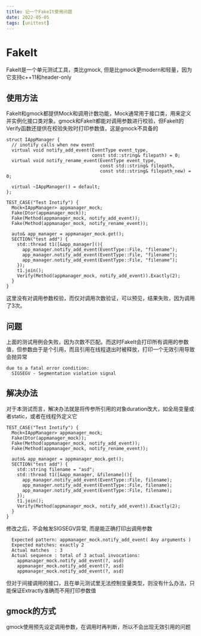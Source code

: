 ```yaml
---
title: 记一个FakeIt使用问题
date: 2022-05-05
tags: [unittest]
---
```


# FakeIt

FakeIt是一个单元测试工具，类比gmock, 但是比gmock更modern和轻量，因为它支持c++11和header-only

## 使用方法

FakeIt和gmock都提供Mock和调用计数功能，Mock通常用于接口类，用来定义并实例化接口类对象。gmock和FakeIt都能对调用参数进行校验，但FakeIt的Verify函数还提供在校验失败时打印参数值，这是gmock不具备的

```
struct IAppManager {
  // inotify calls when new event
  virtual void notify_add_event(EventType event_type,
                                const std::string& filepath) = 0;
  virtual void notify_rename_event(EventType event_type,
                                   const std::string& filepath,
                                   const std::string& filepath_new) = 0;

  virtual ~IAppManager() = default;
};

TEST_CASE("Test Inotify") {
  Mock<IAppManager> appmanager_mock;
  Fake(Dtor(appmanager_mock));
  Fake(Method(appmanager_mock, notify_add_event));
  Fake(Method(appmanager_mock, notify_rename_event));

  auto& app_manager = appmanager_mock.get();
  SECTION("test add") {
    std::thread t1([&app_manager](){
      app_manager.notify_add_event(EventType::File, "filename");
      app_manager.notify_add_event(EventType::File, "filename");
      app_manager.notify_add_event(EventType::File, "filename");
    });
    t1.join();
    Verify(Method(appmanager_mock, notify_add_event)).Exactly(2);
  }
}
```

这里没有对调用参数校验，而仅对调用次数验证，可以预见，结果失败，因为调用了3次。

## 问题

上面的测试用例会失败，因为次数不匹配。而这时FakeIt会打印所有调用的参数值，但参数由于是个引用，而且引用在线程退出时被释放，打印一个无效引用导致会抛异常
```
due to a fatal error condition:                                                                 
  SIGSEGV - Segmentation violation signal 
```

## 解决办法

对于本测试而言，解决办法就是将传参所引用的对象duration改大，如全局变量或者static，或者在线程外定义它

```
TEST_CASE("Test Inotify") {
  Mock<IAppManager> appmanager_mock;
  Fake(Dtor(appmanager_mock));
  Fake(Method(appmanager_mock, notify_add_event));
  Fake(Method(appmanager_mock, notify_rename_event));

  auto& app_manager = appmanager_mock.get();
  SECTION("test add") {
    std::string filename = "asd";
    std::thread t1([&app_manager, &filename](){
      app_manager.notify_add_event(EventType::File, filename);
      app_manager.notify_add_event(EventType::File, filename);
      app_manager.notify_add_event(EventType::File, filename);
    });
    t1.join();
    Verify(Method(appmanager_mock, notify_add_event)).Exactly(2);
  }
}
```
修改之后，不会触发SIGSEGV异常, 而是能正确打印出调用参数

```
  Expected pattern: appmanager_mock.notify_add_event( Any arguments )
  Expected matches: exactly 2
  Actual matches  : 3
  Actual sequence : total of 3 actual invocations:                             
    appmanager_mock.notify_add_event(?, asd)
    appmanager_mock.notify_add_event(?, asd)
    appmanager_mock.notify_add_event(?, asd) 
```

但对于间接调用的接口，且在单元测试里无法控制变量类型，则没有什么办法，只能保证Extractly准确而不用打印参数值

## gmock的方式

gmock使用预先设定调用参数，在调用时再判断，所以不会出现无效引用的问题

